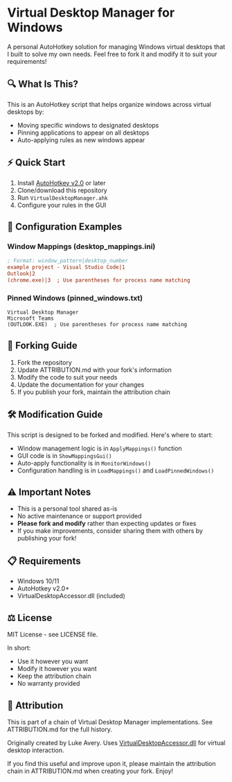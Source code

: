 # Virtual Desktop Manager for Windows

A personal AutoHotkey solution for managing Windows virtual desktops that I built to solve my own needs. Feel free to fork it and modify it to suit your requirements!

## 🔍 What Is This?

This is an AutoHotkey script that helps organize windows across virtual desktops by:
- Moving specific windows to designated desktops
- Pinning applications to appear on all desktops
- Auto-applying rules as new windows appear

## ⚡ Quick Start

1. Install [AutoHotkey v2.0](https://www.autohotkey.com/) or later
2. Clone/download this repository
3. Run `VirtualDesktopManager.ahk`
4. Configure your rules in the GUI

## 📝 Configuration Examples

### Window Mappings (desktop_mappings.ini)
```ini
; Format: window_pattern|desktop_number
example project - Visual Studio Code|1
Outlook|2
(chrome.exe)|3  ; Use parentheses for process name matching
```

### Pinned Windows (pinned_windows.txt)
```
Virtual Desktop Manager
Microsoft Teams
(OUTLOOK.EXE)  ; Use parentheses for process name matching
```

## 🔄 Forking Guide

1. Fork the repository
2. Update ATTRIBUTION.md with your fork's information
3. Modify the code to suit your needs
4. Update the documentation for your changes
5. If you publish your fork, maintain the attribution chain

## 🛠️ Modification Guide

This script is designed to be forked and modified. Here's where to start:

- Window management logic is in `ApplyMappings()` function
- GUI code is in `ShowMappingsGui()`
- Auto-apply functionality is in `MonitorWindows()`
- Configuration handling is in `LoadMappings()` and `LoadPinnedWindows()`

## ⚠️ Important Notes

- This is a personal tool shared as-is
- No active maintenance or support provided
- **Please fork and modify** rather than expecting updates or fixes
- If you make improvements, consider sharing them with others by publishing your fork!

## 📋 Requirements

- Windows 10/11
- AutoHotkey v2.0+
- VirtualDesktopAccessor.dll (included)

## ⚖️ License

MIT License - see LICENSE file. 

In short:
- Use it however you want
- Modify it however you want
- Keep the attribution chain
- No warranty provided

## 👋 Attribution

This is part of a chain of Virtual Desktop Manager implementations. See ATTRIBUTION.md for the full history.

Originally created by Luke Avery. Uses [VirtualDesktopAccessor.dll](https://github.com/Ciantic/VirtualDesktopAccessor) for virtual desktop interaction.

If you find this useful and improve upon it, please maintain the attribution chain in ATTRIBUTION.md when creating your fork. Enjoy!